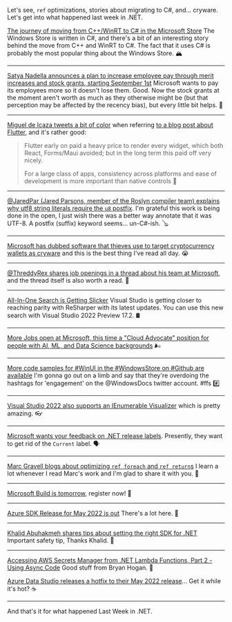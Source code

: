 Let's see, `ref` optimizations, stories about migrating to C#, and... cryware.  Let's get into what happened last week in .NET.


[The journey of moving from C++/WinRT to C# in the Microsoft Store](https://devblogs.microsoft.com/ifdef-windows/the-journey-of-moving-from-cpp-winrt-to-csharp-in-the-microsoft-store/) The Windows Store is written in C#, and there's a bit of an interesting story behind the move from C++ and WinRT to C#.  The fact that it uses C# is probably the most popular thing about the Windows Store. 🏔

<hr />

[Satya Nadella announces a plan to increase employee pay through merit increases and stock grants, starting September 1st](https://twitter.com/ashannstew/status/1526250719338061824)  Microsoft wants to pay its employees more so it doesn't lose them.  Good. Now the stock grants at the moment aren't worth as much as they otherwise might be (but that perception may be affected by the recency bias), but every little bit helps. 💸

<hr />

[Miguel de Icaza tweets a bit of color](https://twitter.com/migueldeicaza/status/1526267173454356480) when referring [to a blog post about Flutter](https://redmonk.com/jgovernor/2022/05/16/flutter-propels-dart-frameworks-language-adoption-and-cross-platform-development/), and it's rather good:

> Flutter early on paid a heavy price to render every widget, which both React, Forms/Maui avoided; but in the long term this paid off very nicely.
>
> For a large class of apps, consistency across platforms and ease of development is more important than native controls
🚄
<hr />

[@JaredPar (Jared Parsons, member of the Roslyn compiler team) explains why utf8 string literals require the `u8` postfix](https://twitter.com/jaredpar/status/1526250917254664192).  I'm grateful this work is being done in the open, I just wish there was a better way annotate that it was UTF-8.  A postfix (suffix) keyword seems... un-C#-ish. 🪕

<hr />

[Microsoft has dubbed software that thieves use to target cryptocurrency wallets as cryware](https://twitter.com/brooklynmarie/status/1526627679738351616) and this is the best thing I've read all day. 😭

<hr />

[@ThreddyRex shares job openings in a thread about his team at Microsoft](https://twitter.com/ThreddyRex/status/1526660497830924288), and the thread itself is also worth a read. 🧵

<hr />

[All-In-One Search is Getting Slicker](https://devblogs.microsoft.com/visualstudio/all-in-one-search-is-getting-slicker/) Visual Studio is getting closer to reaching parity with ReSharper with its latest updates.  You can use this new search with Visual Studio 2022 Preview 17.2. 🛢

<hr />

[More Jobs open at Microsoft, this time a "Cloud Advocate" position for people with AI, ML, and Data Science backgrounds](https://twitter.com/revodavid/status/1526599489821106176) 🌬

<hr /> 

[More code samples for #WinUI in the #WindowsStore on #Github are available](https://twitter.com/WindowsDocs/status/1526971342683242497) I'm gonna go out on a limb and say that they're overdoing the hashtags for 'engagement' on the @WindowsDocs twitter account. #ffs #️⃣

<hr />
 
[Visual Studio 2022 also supports an IEnumerable Visualizer](https://twitter.com/WindowsDocs/status/1526971342683242497) which is pretty amazing. 👓

<hr />

[Microsoft wants your feedback on .NET release labels](https://twitter.com/runfaster2000/status/1527014667058655232). Presently, they want to get rid of the `Current` label. 🗣

<hr />

[Marc Gravell blogs about optimizing `ref foreach` and `ref return`s](https://twitter.com/marcgravell/status/1527602192915513347)  I learn a lot whenever I read Marc's work and I'm glad to share it with you. 🎁

<hr />

[Microsoft Build is tomorrow](https://mybuild.microsoft.com/en-US/home), register now! 🏢

<hr />

[Azure SDK Release for May 2022 is out](https://twitter.com/alvinashcraft/status/1527650353759387648) There's a lot here. 📝

<hr />

[Khalid Abuhakmeh shares tips about setting the right SDK for .NET](https://twitter.com/buhakmeh/status/1527697074564866048) Important safety tip, Thanks Khalid. 🦺

<hr />

[Accessing AWS Secrets Manager from .NET Lambda Functions, Part 2 - Using Async Code](https://nodogmablog.bryanhogan.net/2022/05/accessing-aws-secrets-manager-from-net-lambda-functions-part-2-using-async-code/) Good stuff from Bryan Hogan. 🥩

[Azure Data Studio releases a hotfix to their May 2022 release](https://docs.microsoft.com/en-us/sql/azure-data-studio/release-notes-azure-data-studio)... Get it while it's hot? ☕

<hr />

And that's it for what happened Last Week in .NET.
